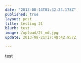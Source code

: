 ```yaml
---
date: "2013-08-14T01:32:24.178Z"
published: true
layout: post
title: testing 21
blurb: test
image: /upload/2t_md.jpg
update: 2013-08-21T17:48:42.957Z

---
```


test
